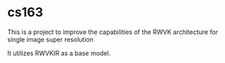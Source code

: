 # cs163
This is a project to improve the capabilities of the RWVK architecture for single image super resolution

It utilizes RWVKIR as a base model. 
